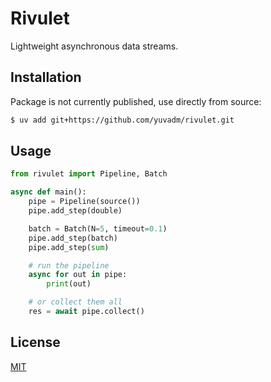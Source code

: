 # Rivulet

Lightweight asynchronous data streams.

## Installation

Package is not currently published, use directly from source:

```bash
$ uv add git+https://github.com/yuvadm/rivulet.git
```

## Usage

```python
from rivulet import Pipeline, Batch

async def main():
    pipe = Pipeline(source())
    pipe.add_step(double)

    batch = Batch(N=5, timeout=0.1)
    pipe.add_step(batch)
    pipe.add_step(sum)

    # run the pipeline
    async for out in pipe:
        print(out)

    # or collect them all
    res = await pipe.collect()
```

## License

[MIT](LICENSE)